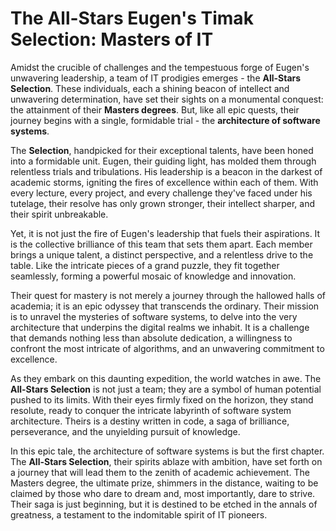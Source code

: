 # The All-Stars Eugen's Timak Selection: Masters of IT

Amidst the crucible of challenges and the tempestuous forge of Eugen's unwavering leadership, a team of IT prodigies emerges - the **All-Stars Selection**. These individuals, each a shining beacon of intellect and unwavering determination, have set their sights on a monumental conquest: the attainment of their **Masters degrees**. But, like all epic quests, their journey begins with a single, formidable trial - the **architecture of software systems**.

The **Selection**, handpicked for their exceptional talents, have been honed into a formidable unit. Eugen, their guiding light, has molded them through relentless trials and tribulations. His leadership is a beacon in the darkest of academic storms, igniting the fires of excellence within each of them. With every lecture, every project, and every challenge they've faced under his tutelage, their resolve has only grown stronger, their intellect sharper, and their spirit unbreakable.

Yet, it is not just the fire of Eugen's leadership that fuels their aspirations. It is the collective brilliance of this team that sets them apart. Each member brings a unique talent, a distinct perspective, and a relentless drive to the table. Like the intricate pieces of a grand puzzle, they fit together seamlessly, forming a powerful mosaic of knowledge and innovation.

Their quest for mastery is not merely a journey through the hallowed halls of academia; it is an epic odyssey that transcends the ordinary. Their mission is to unravel the mysteries of software systems, to delve into the very architecture that underpins the digital realms we inhabit. It is a challenge that demands nothing less than absolute dedication, a willingness to confront the most intricate of algorithms, and an unwavering commitment to excellence.

As they embark on this daunting expedition, the world watches in awe. The **All-Stars Selection** is not just a team; they are a symbol of human potential pushed to its limits. With their eyes firmly fixed on the horizon, they stand resolute, ready to conquer the intricate labyrinth of software system architecture. Theirs is a destiny written in code, a saga of brilliance, perseverance, and the unyielding pursuit of knowledge.

In this epic tale, the architecture of software systems is but the first chapter. The **All-Stars Selection**, their spirits ablaze with ambition, have set forth on a journey that will lead them to the zenith of academic achievement. The Masters degree, the ultimate prize, shimmers in the distance, waiting to be claimed by those who dare to dream and, most importantly, dare to strive. Their saga is just beginning, but it is destined to be etched in the annals of greatness, a testament to the indomitable spirit of IT pioneers.
